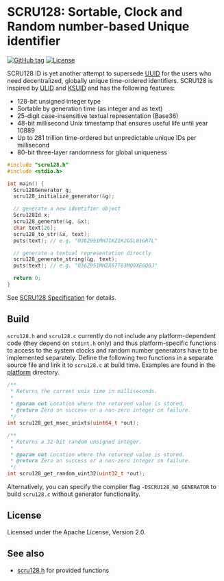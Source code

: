 # SCRU128: Sortable, Clock and Random number-based Unique identifier

[![GitHub tag](https://img.shields.io/github/v/tag/scru128/c)](https://github.com/scru128/c)
[![License](https://img.shields.io/github/license/scru128/c)](https://github.com/scru128/c/blob/main/LICENSE)

SCRU128 ID is yet another attempt to supersede [UUID] for the users who need
decentralized, globally unique time-ordered identifiers. SCRU128 is inspired by
[ULID] and [KSUID] and has the following features:

- 128-bit unsigned integer type
- Sortable by generation time (as integer and as text)
- 25-digit case-insensitive textual representation (Base36)
- 48-bit millisecond Unix timestamp that ensures useful life until year 10889
- Up to 281 trillion time-ordered but unpredictable unique IDs per millisecond
- 80-bit three-layer randomness for global uniqueness

```c
#include "scru128.h"
#include <stdio.h>

int main() {
  Scru128Generator g;
  scru128_initialize_generator(&g);

  // generate a new identifier object
  Scru128Id x;
  scru128_generate(&g, &x);
  char text[26];
  scru128_to_str(&x, text);
  puts(text); // e.g. "036Z951MHJIKZIK2GSL81GR7L"

  // generate a textual representation directly
  scru128_generate_string(&g, text);
  puts(text); // e.g. "036Z951MHZX67T63MQ9XE6Q0J"

  return 0;
}
```

See [SCRU128 Specification] for details.

[uuid]: https://en.wikipedia.org/wiki/Universally_unique_identifier
[ulid]: https://github.com/ulid/spec
[ksuid]: https://github.com/segmentio/ksuid
[scru128 specification]: https://github.com/scru128/spec

## Build

`scru128.h` and `scru128.c` currently do not include any platform-dependent code
(they depend on `stdint.h` only) and thus platform-specific functions to access
to the system clocks and random number generators have to be implemented
separately. Define the following two functions in a separate source file and
link it to `scru128.c` at build time. Examples are found in the [platform]
directory.

```c
/**
 * Returns the current unix time in milliseconds.
 *
 * @param out Location where the returned value is stored.
 * @return Zero on success or a non-zero integer on failure.
 */
int scru128_get_msec_unixts(uint64_t *out);

/**
 * Returns a 32-bit random unsigned integer.
 *
 * @param out Location where the returned value is stored.
 * @return Zero on success or a non-zero integer on failure.
 */
int scru128_get_random_uint32(uint32_t *out);
```

Alternatively, you can specify the compiler flag `-DSCRU128_NO_GENERATOR` to
build `scru128.c` without generator functionality.

[platform]: https://github.com/scru128/c/tree/main/platform

## License

Licensed under the Apache License, Version 2.0.

## See also

- [scru128.h](https://github.com/scru128/c/blob/main/scru128.h) for provided
  functions

